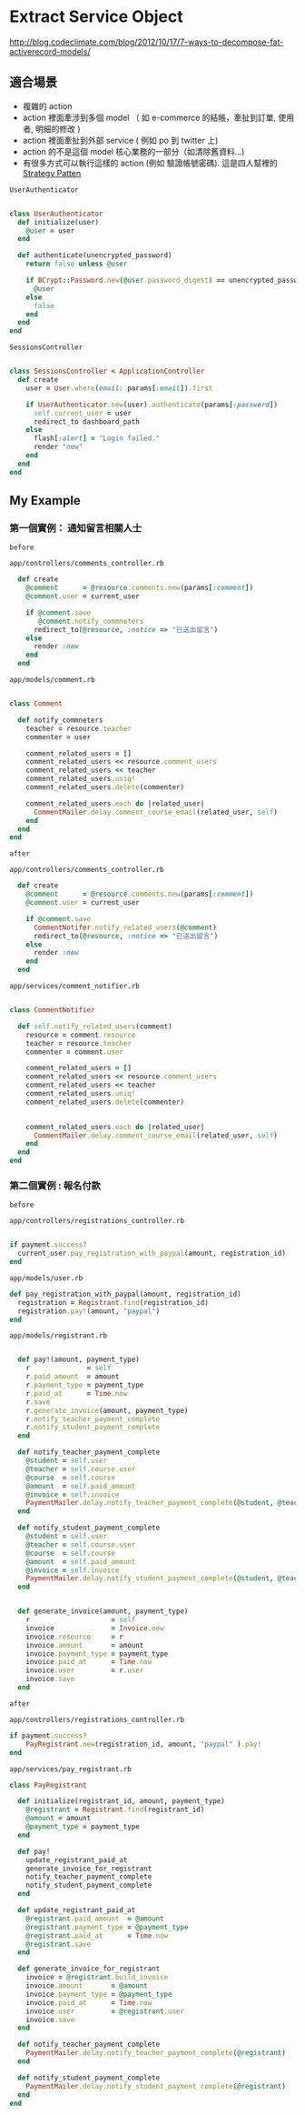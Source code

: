 # Extract Service Object

<http://blog.codeclimate.com/blog/2012/10/17/7-ways-to-decompose-fat-activerecord-models/>

## 適合場景

* 複雜的 action
* action 裡面牽涉到多個 model （ 如 e-commerce 的結帳，牽扯到訂單, 使用者, 明細的修改 ) 
* action 裡面牽扯到外部 service ( 例如 po 到 twitter 上)
* action 的不是這個 model 核心業務的一部分（如清除舊資料...)
* 有很多方式可以執行這樣的 action (例如 驗證帳號密碼). 這是四人幫裡的 [Strategy Patten](http://en.wikipedia.org/wiki/Strategy_pattern)

`UserAuthenticator`

``` ruby 

class UserAuthenticator
  def initialize(user)
    @user = user
  end

  def authenticate(unencrypted_password)
    return false unless @user

    if BCrypt::Password.new(@user.password_digest) == unencrypted_password
      @user
    else
      false
    end
  end
end

```

`SessionsController`


``` ruby 

class SessionsController < ApplicationController
  def create
    user = User.where(email: params[:email]).first

    if UserAuthenticator.new(user).authenticate(params[:password])
      self.current_user = user
      redirect_to dashboard_path
    else
      flash[:alert] = "Login failed."
      render "new"
    end
  end
end

```


## My Example

### 第一個實例： 通知留言相關人士

`before`

`app/controllers/comments_controller.rb`

``` ruby
  def create
    @comment      = @resource.comments.new(params[:comment])
    @comment.user = current_user

    if @comment.save
       @comment.notify_commneters
      redirect_to(@resource, :notice => "已送出留言")
    else
      render :new
    end
  end
```

`app/models/comment.rb`

``` ruby

class Comment

  def notify_commneters
    teacher = resource.teacher
    commenter = user

    comment_related_users = []
    comment_related_users << resource.comment_users
    comment_related_users << teacher
    comment_related_users.uniq!
    comment_related_users.delete(commenter)

    comment_related_users.each do |related_user|
      CommentMailer.delay.comment_course_email(related_user, self)
    end
  end
end

```


`after`

`app/controllers/comments_controller.rb`

``` ruby
  def create
    @comment      = @resource.comments.new(params[:comment])
    @comment.user = current_user

    if @comment.save
      CommentNotifer.notify_related_users(@comment)
      redirect_to(@resource, :notice => "已送出留言")
    else
      render :new
    end
  end
```

`app/services/comment_notifier.rb`

``` ruby

class CommentNotifier

  def self.notify_related_users(comment)
    resource = comment.resource
    teacher = resource.teacher
    commenter = comment.user

    comment_related_users = []
    comment_related_users << resource.comment_users
    comment_related_users << teacher
    comment_related_users.uniq!
    comment_related_users.delete(commenter)

    
    comment_related_users.each do |related_user|
      CommentMailer.delay.comment_course_email(related_user, self)
    end
  end
end

```


### 第二個實例 :  報名付款

`before`

`app/controllers/registrations_controller.rb`

``` ruby

if payment.success?
  current_user.pay_registration_with_paypal(amount, registration_id)
end

```

`app/models/user.rb`

``` ruby
def pay_registration_with_paypal(amount, registration_id)
  registration = Registrant.find(registration_id)
  registration.pay!(amount, "paypal")
end
```

`app/models/registrant.rb`

``` ruby

  def pay!(amount, payment_type)
    r              = self
    r.paid_amount  = amount
    r.payment_type = payment_type
    r.paid_at      = Time.now
    r.save
    r.generate_invoice(amount, payment_type)
    r.notify_teacher_payment_complete
    r.notify_student_payment_complete
  end

  def notify_teacher_payment_complete
    @student = self.user
    @teacher = self.course.user
    @course  = self.course
    @amount  = self.paid_amount
    @invoice = self.invoice
    PaymentMailer.delay.notify_teacher_payment_complete(@student, @teacher, @course, @amount, @invoice)
  end

  def notify_student_payment_complete
    @student = self.user
    @teacher = self.course.user
    @course  = self.course
    @amount  = self.paid_amount
    @invoice = self.invoice
    PaymentMailer.delay.notify_student_payment_complete(@student, @teacher, @course, @amount, @invoice)
  end


  def generate_invoice(amount, payment_type)
    r                    = self
    invoice              = Invoice.new
    invoice.resource     = r
    invoice.amount       = amount
    invoice.payment_type = payment_type
    invoice.paid_at      = Time.now
    invoice.user         = r.user
    invoice.save
  end
```

`after`

`app/controllers/registrations_controller.rb`

``` ruby
if payment.success?
    PayRegistrant.new(registration_id, amount, "paypal" ).pay!
end
```


`app/services/pay_registrant.rb`

``` ruby
class PayRegistrant

  def initialize(registrant_id, amount, payment_type)
    @registrant = Registrant.find(registrant_id)
    @amount = amount
    @payment_type = payment_type
  end

  def pay!
    update_registrant_paid_at
    generate_invoice_for_registrant
    notify_teacher_payment_complete
    notify_student_payment_complete
  end

  def update_registrant_paid_at
    @registrant.paid_amount  = @amount
    @registrant.payment_type = @payment_type
    @registrant.paid_at      = Time.now
    @registrant.save
  end

  def generate_invoice_for_registrant
    invoice = @registrant.build_invoice
    invoice.amount       = @amount
    invoice.payment_type = @payment_type
    invoice.paid_at      = Time.now
    invoice.user         = @registrant.user
    invoice.save
  end

  def notify_teacher_payment_complete
    PaymentMailer.delay.notify_teacher_payment_complete(@registrant)
  end

  def notify_student_payment_complete
    PaymentMailer.delay.notify_student_payment_complete(@registrant)
  end
end
```


